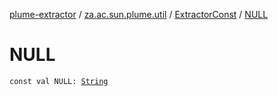 [plume-extractor](../../index.md) / [za.ac.sun.plume.util](../index.md) / [ExtractorConst](index.md) / [NULL](./-n-u-l-l.md)

# NULL

`const val NULL: `[`String`](https://kotlinlang.org/api/latest/jvm/stdlib/kotlin/-string/index.html)